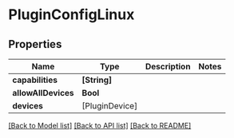 # PluginConfigLinux

## Properties
Name | Type | Description | Notes
------------ | ------------- | ------------- | -------------
**capabilities** | **[String]** |  | 
**allowAllDevices** | **Bool** |  | 
**devices** | [PluginDevice] |  | 

[[Back to Model list]](../README.md#documentation-for-models) [[Back to API list]](../README.md#documentation-for-api-endpoints) [[Back to README]](../README.md)


